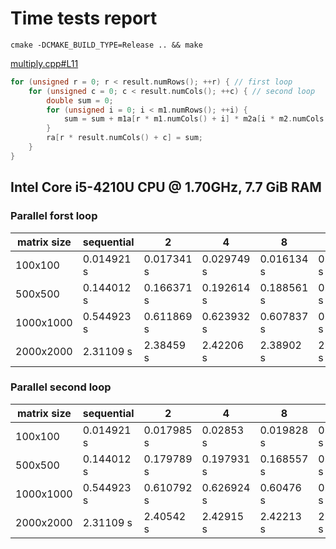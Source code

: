 # Time tests report

`cmake -DCMAKE_BUILD_TYPE=Release .. && make`

[multiply.cpp#L11](matrix_multiplication/parallel/multiply.cpp#L11)
```cpp
for (unsigned r = 0; r < result.numRows(); ++r) { // first loop
    for (unsigned c = 0; c < result.numCols(); ++c) { // second loop
        double sum = 0;
        for (unsigned i = 0; i < m1.numRows(); ++i) {
            sum = sum + m1a[r * m1.numCols() + i] * m2a[i * m2.numCols() + c];
        }
        ra[r * result.numCols() + c] = sum;
    }
}
```

## Intel Core i5-4210U CPU @ 1.70GHz, 7.7 GiB RAM

### Parallel forst loop

matrix size | sequential | 2 | 4 | 8 | 16
------------|------------|---|---|---|----
100x100     | 0.014921 s | 0.017341 s | 0.029749 s | 0.016134 s | 0.02311 s
500x500     | 0.144012 s | 0.166371 s | 0.192614 s | 0.188561 s | 0.187832 s
1000x1000   | 0.544923 s | 0.611869 s | 0.623932 s | 0.607837 s | 0.637272 s
2000x2000   | 2.31109 s  | 2.38459 s  | 2.42206 s  | 2.38902 s  | 2.38259 s


### Parallel second loop

matrix size | sequential | 2 | 4 | 8 | 16
------------|------------|---|---|---|----
100x100     | 0.014921 s | 0.017985 s | 0.02853 s  | 0.019828 s | 0.021241 s
500x500     | 0.144012 s | 0.179789 s | 0.197931 s | 0.168557 s | 0.169127 s
1000x1000   | 0.544923 s | 0.610792 s | 0.626924 s | 0.60476 s | 0.613628 s
2000x2000   | 2.31109 s  | 2.40542 s  | 2.42915 s  | 2.42213 s  | 2.45789 s

